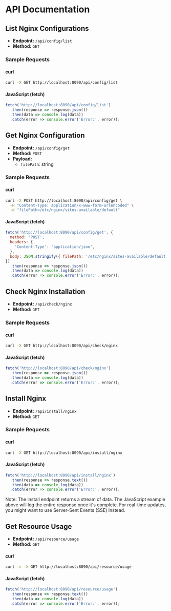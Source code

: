 # API Documentation

## List Nginx Configurations

- **Endpoint:** `/api/config/list`
- **Method:** `GET`

### Sample Requests

#### curl

```bash
curl -X GET http://localhost:8090/api/config/list
```

#### JavaScript (fetch)

```javascript
fetch('http://localhost:8090/api/config/list')
  .then(response => response.json())
  .then(data => console.log(data))
  .catch(error => console.error('Error:', error));
```

## Get Nginx Configuration

- **Endpoint:** `/api/config/get`
- **Method:** `POST`
- **Payload:**
  - `filePath`: string

### Sample Requests

#### curl

```bash
curl -X POST http://localhost:8090/api/config/get \
  -H "Content-Type: application/x-www-form-urlencoded" \
  -d "filePath=/etc/nginx/sites-available/default"
```

#### JavaScript (fetch)

```javascript
fetch('http://localhost:8090/api/config/get', {
  method: 'POST',
  headers: {
    'Content-Type': 'application/json',
  },
  body: JSON.stringify({ filePath: '/etc/nginx/sites-available/default' })
})
  .then(response => response.json())
  .then(data => console.log(data))
  .catch(error => console.error('Error:', error));
```

## Check Nginx Installation

- **Endpoint:** `/api/check/nginx`
- **Method:** `GET`

### Sample Requests

#### curl
```bash
curl -X GET http://localhost:8090/api/check/nginx
```

#### JavaScript (fetch)
```javascript
fetch('http://localhost:8090/api/check/nginx')
  .then(response => response.json())
  .then(data => console.log(data))
  .catch(error => console.error('Error:', error));
```

## Install Nginx

- **Endpoint:** `/api/install/nginx`
- **Method:** `GET`

### Sample Requests

#### curl
```bash
curl -X GET http://localhost:8090/api/install/nginx
```

#### JavaScript (fetch)

```javascript
fetch('http://localhost:8090/api/install/nginx')
  .then(response => response.text())
  .then(data => console.log(data))
  .catch(error => console.error('Error:', error));
```

Note: The install endpoint returns a stream of data. The JavaScript example above will log the entire response once it's complete. For real-time updates, you might want to use Server-Sent Events (SSE) instead.

## Get Resource Usage

- **Endpoint:** `/api/resource/usage`
- **Method:** `GET`

#### curl

```bash
curl -s -X GET http://localhost:8090/api/resource/usage
```

#### JavaScript (fetch)

```javascript
fetch('http://localhost:8090/api/resource/usage')
  .then(response => response.text())
  .then(data => console.log(data))
  .catch(error => console.error('Error:', error));
```